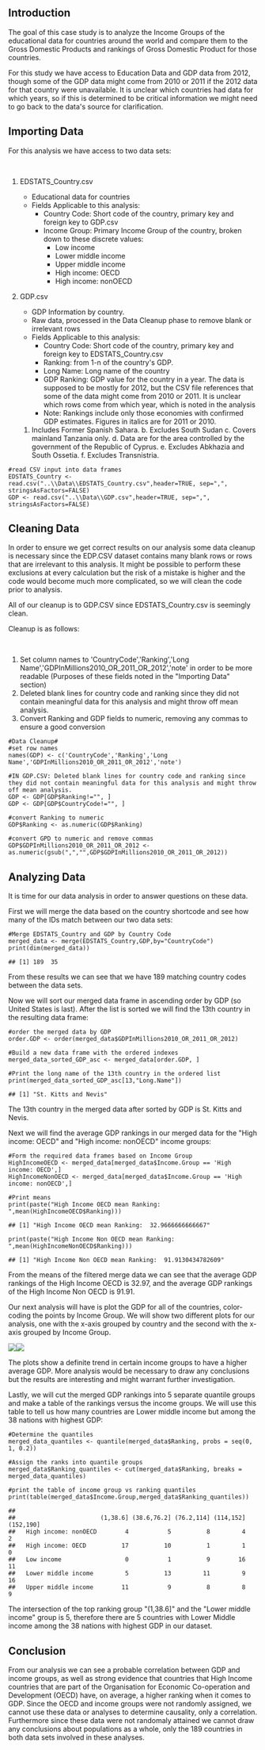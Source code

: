 Introduction
------------

The goal of this case study is to analyze the Income Groups of the
educational data for countries around the world and compare them to the
Gross Domestic Products and rankings of Gross Domestic Product for those
countries.

For this study we have access to Education Data and GDP data from 2012,
though some of the GDP data might come from 2010 or 2011 if the 2012
data for that country were unavailable. It is unclear which countries
had data for which years, so if this is determined to be critical
information we might need to go back to the data's source for
clarification.

Importing Data
--------------

For this analysis we have access to two data sets:

 

1.  EDSTATS\_Country.csv
    -   Educational data for countries  
    -   Fields Applicable to this analysis:
        -   Country Code: Short code of the country, primary key and
            foreign key to GDP.csv
        -   Income Group: Primary Income Group of the country, broken
            down to these discrete values:
            -   Low income
            -   Lower middle income
            -   Upper middle income
            -   High income: OECD
            -   High income: nonOECD

2.  GDP.csv
    -   GDP Information by country.
    -   Raw data, processed in the Data Cleanup phase to remove blank or
        irrelevant rows
    -   Fields Applicable to this analysis:
        -   Country Code: Short code of the country, primary key and
            foreign key to EDSTATS\_Country.csv
        -   Ranking: from 1-n of the country's GDP.
        -   Long Name: Long name of the country
        -   GDP Ranking: GDP value for the country in a year. The data
            is supposed to be mostly for 2012, but the CSV file
            references that some of the data might come from 2010
            or 2011. It is unclear which rows come from which year,
            which is noted in the analysis
        -   Note: Rankings include only those economies with confirmed
            GDP estimates. Figures in italics are for 2011 or 2010.

    1.  Includes Former Spanish Sahara. b. Excludes South Sudan c.
        Covers mainland Tanzania only. d. Data are for the area
        controlled by the government of the Republic of Cyprus. e.
        Excludes Abkhazia and South Ossetia. f. Excludes Transnistria.

<!-- -->

    #read CSV input into data frames
    EDSTATS_Country <- read.csv("..\\Data\\EDSTATS_Country.csv",header=TRUE, sep=",", stringsAsFactors=FALSE)
    GDP <- read.csv("..\\Data\\GDP.csv",header=TRUE, sep=",", stringsAsFactors=FALSE)

Cleaning Data
-------------

In order to ensure we get correct results on our analysis some data
cleanup is necessary since the EDP.CSV dataset contains many blank rows
or rows that are irrelevant to this analysis. It might be possible to
perform these exclusions at every calculation but the risk of a mistake
is higher and the code would become much more complicated, so we will
clean the code prior to analysis.

All of our cleanup is to GDP.CSV since EDSTATS\_Country.csv is seemingly
clean.

Cleanup is as follows:

 

1.  Set column names to 'CountryCode','Ranking','Long
    Name','GDPInMillions2010\_OR\_2011\_OR\_2012','note' in order to be
    more readable (Purposes of these fields noted in the "Importing
    Data" section)
2.  Deleted blank lines for country code and ranking since they did not
    contain meaningful data for this analysis and might throw off
    mean analysis.
3.  Convert Ranking and GDP fields to numeric, removing any commas to
    ensure a good conversion

<!-- -->

    #Data Cleanup#
    #set row names
    names(GDP) <- c('CountryCode','Ranking','Long Name','GDPInMillions2010_OR_2011_OR_2012','note')

    #IN GDP.CSV: Deleted blank lines for country code and ranking since they did not contain meaningful data for this analysis and might throw off mean analysis.
    GDP <- GDP[GDP$Ranking!="", ]
    GDP <- GDP[GDP$CountryCode!="", ]

    #convert Ranking to numeric
    GDP$Ranking <- as.numeric(GDP$Ranking)

    #convert GPD to numeric and remove commas
    GDP$GDPInMillions2010_OR_2011_OR_2012 <- as.numeric(gsub(",","",GDP$GDPInMillions2010_OR_2011_OR_2012)) 

Analyzing Data
--------------

It is time for our data analysis in order to answer questions on these
data.

First we will merge the data based on the country shortcode and see how
many of the IDs match between our two data sets:

    #Merge EDSTATS_Country and GDP by Country Code
    merged_data <- merge(EDSTATS_Country,GDP,by="CountryCode")
    print(dim(merged_data))

    ## [1] 189  35

From these results we can see that we have 189 matching country codes
between the data sets.

Now we will sort our merged data frame in ascending order by GDP (so
United States is last). After the list is sorted we will find the 13th
country in the resulting data frame:

    #order the merged data by GDP 
    order.GDP <- order(merged_data$GDPInMillions2010_OR_2011_OR_2012)

    #Build a new data frame with the ordered indexes
    merged_data_sorted_GDP_asc <- merged_data[order.GDP, ]

    #Print the long name of the 13th country in the ordered list 
    print(merged_data_sorted_GDP_asc[13,"Long.Name"])

    ## [1] "St. Kitts and Nevis"

The 13th country in the merged data after sorted by GDP is St. Kitts and
Nevis.

Next we will find the average GDP rankings in our merged data for the
"High income: OECD" and "High income: nonOECD" income groups:

    #Form the required data frames based on Income Group
    HighIncomeOECD <- merged_data[merged_data$Income.Group == 'High income: OECD',] 
    HighIncomeNonOECD <- merged_data[merged_data$Income.Group == 'High income: nonOECD',] 

    #Print means
    print(paste("High Income OECD mean Ranking: ",mean(HighIncomeOECD$Ranking)))

    ## [1] "High Income OECD mean Ranking:  32.9666666666667"

    print(paste("High Income Non OECD mean Ranking: ",mean(HighIncomeNonOECD$Ranking)))

    ## [1] "High Income Non OECD mean Ranking:  91.9130434782609"

From the means of the filtered merge data we can see that the average
GDP rankings of the High Income OECD is 32.97, and the average GDP
rankings of the High Income Non OECD is 91.91.

Our next analysis will have is plot the GDP for all of the countries,
color-coding the points by Income Group. We will show two different
plots for our analysis, one with the x-axis grouped by country and the
second with the x-axis grouped by Income Group.

![](caseStudy1Desktop_files/figure-markdown_strict/analyze%20data%204-1.png)![](caseStudy1Desktop_files/figure-markdown_strict/analyze%20data%204-2.png)

The plots show a definite trend in certain income groups to have a
higher average GDP. More analysis would be necessary to draw any
conclusions but the results are interesting and might warrant further
investigation.

Lastly, we will cut the merged GDP rankings into 5 separate quantile
groups and make a table of the rankings versus the income groups. We
will use this table to tell us how many countries are Lower middle
income but among the 38 nations with highest GDP:

    #Determine the quantiles
    merged_data_quantiles <- quantile(merged_data$Ranking, probs = seq(0, 1, 0.2))

    #Assign the ranks into quantile groups 
    merged_data$Ranking_quantiles <- cut(merged_data$Ranking, breaks = merged_data_quantiles)

    #print the table of income group vs ranking quantiles
    print(table(merged_data$Income.Group,merged_data$Ranking_quantiles))

    ##                       
    ##                        (1,38.6] (38.6,76.2] (76.2,114] (114,152] (152,190]
    ##   High income: nonOECD        4           5          8         4         2
    ##   High income: OECD          17          10          1         1         0
    ##   Low income                  0           1          9        16        11
    ##   Lower middle income         5          13         11         9        16
    ##   Upper middle income        11           9          8         8         9

The intersection of the top ranking group "(1,38.6\]" and the "Lower
middle income" group is 5, therefore there are 5 countries with Lower
Middle income among the 38 nations with highest GDP in our dataset.

Conclusion
----------

From our analysis we can see a probable correlation between GDP and
income groups, as well as strong evidence that countries that High
Income countries that are part of the Organisation for Economic
Co-operation and Development (OECD) have, on average, a higher ranking
when it comes to GDP. Since the OECD and income groups were not randomly
assigned, we cannot use these data or analyses to determine causality,
only a correlation. Furthermore since these data were not randomaly
attained we cannot draw any conclusions about populations as a whole,
only the 189 countries in both data sets involved in these analyses.
